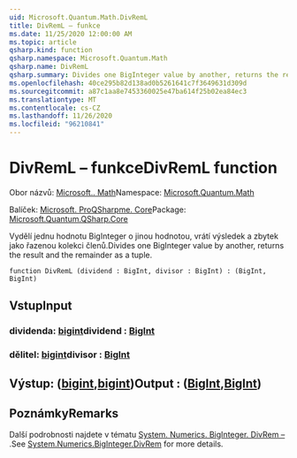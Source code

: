 ```yaml
---
uid: Microsoft.Quantum.Math.DivRemL
title: DivRemL – funkce
ms.date: 11/25/2020 12:00:00 AM
ms.topic: article
qsharp.kind: function
qsharp.namespace: Microsoft.Quantum.Math
qsharp.name: DivRemL
qsharp.summary: Divides one BigInteger value by another, returns the result and the remainder as a tuple.
ms.openlocfilehash: 40ce295b82d138ad0b5261641c7f3649631d309d
ms.sourcegitcommit: a87c1aa8e7453360025e47ba614f25b02ea84ec3
ms.translationtype: MT
ms.contentlocale: cs-CZ
ms.lasthandoff: 11/26/2020
ms.locfileid: "96210841"
---
```

# <a name="divreml-function"></a><span data-ttu-id="0fd41-102">DivRemL – funkce</span><span class="sxs-lookup"><span data-stu-id="0fd41-102">DivRemL function</span></span>

<span data-ttu-id="0fd41-103">Obor názvů: [Microsoft.. Math](xref:Microsoft.Quantum.Math)</span><span class="sxs-lookup"><span data-stu-id="0fd41-103">Namespace: [Microsoft.Quantum.Math](xref:Microsoft.Quantum.Math)</span></span>

<span data-ttu-id="0fd41-104">Balíček: [Microsoft. ProQSharpme. Core](https://nuget.org/packages/Microsoft.Quantum.QSharp.Core)</span><span class="sxs-lookup"><span data-stu-id="0fd41-104">Package: [Microsoft.Quantum.QSharp.Core](https://nuget.org/packages/Microsoft.Quantum.QSharp.Core)</span></span>


<span data-ttu-id="0fd41-105">Vydělí jednu hodnotu BigInteger o jinou hodnotou, vrátí výsledek a zbytek jako řazenou kolekci členů.</span><span class="sxs-lookup"><span data-stu-id="0fd41-105">Divides one BigInteger value by another, returns the result and the remainder as a tuple.</span></span>

```qsharp
function DivRemL (dividend : BigInt, divisor : BigInt) : (BigInt, BigInt)
```


## <a name="input"></a><span data-ttu-id="0fd41-106">Vstup</span><span class="sxs-lookup"><span data-stu-id="0fd41-106">Input</span></span>

### <a name="dividend--bigint"></a><span data-ttu-id="0fd41-107">dividenda: [bigint](xref:microsoft.quantum.lang-ref.bigint)</span><span class="sxs-lookup"><span data-stu-id="0fd41-107">dividend : [BigInt](xref:microsoft.quantum.lang-ref.bigint)</span></span>




### <a name="divisor--bigint"></a><span data-ttu-id="0fd41-108">dělitel: [bigint](xref:microsoft.quantum.lang-ref.bigint)</span><span class="sxs-lookup"><span data-stu-id="0fd41-108">divisor : [BigInt](xref:microsoft.quantum.lang-ref.bigint)</span></span>





## <a name="output--bigintbigint"></a><span data-ttu-id="0fd41-109">Výstup: ([bigint](xref:microsoft.quantum.lang-ref.bigint),[bigint](xref:microsoft.quantum.lang-ref.bigint))</span><span class="sxs-lookup"><span data-stu-id="0fd41-109">Output : ([BigInt](xref:microsoft.quantum.lang-ref.bigint),[BigInt](xref:microsoft.quantum.lang-ref.bigint))</span></span>



## <a name="remarks"></a><span data-ttu-id="0fd41-110">Poznámky</span><span class="sxs-lookup"><span data-stu-id="0fd41-110">Remarks</span></span>

<span data-ttu-id="0fd41-111">Další podrobnosti najdete v tématu [System. Numerics. BigInteger. DivRem –](https://docs.microsoft.com/dotnet/api/system.numerics.biginteger.divrem) .</span><span class="sxs-lookup"><span data-stu-id="0fd41-111">See [System.Numerics.BigInteger.DivRem](https://docs.microsoft.com/dotnet/api/system.numerics.biginteger.divrem) for more details.</span></span>